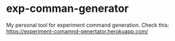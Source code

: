 # exp-comman-generator

My personal tool for experiment command generation. Check this: https://experiment-comamnd-genertator.herokuapp.com/